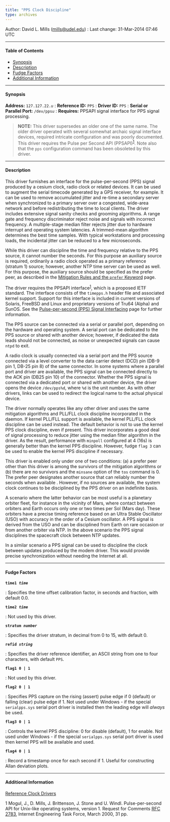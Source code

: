 ```yaml
---
title: "PPS Clock Discipline"
type: archives
---
```


Author: David L. Mills (mills@udel.edu)
: Last change: 31-Mar-2014 07:46 UTC

* * *

#### Table of Contents

*   [Synopsis](/archives/drivers/driver22/#synopsis)
*   [Description](/archives/drivers/driver22/#description)
*   [Fudge Factors](/archives/drivers/driver22/#fudge-factors)
*   [Additional Information](/archives/drivers/driver22/#additional-information)

* * *

#### Synopsis

**Address:** <code>127.127.22._u_</code>
: **Reference ID:** `PPS`
: **Driver ID:** `PPS`
: **Serial or Parallel Port:** <code>/dev/pps*u*</code>
: **Requires:** PPSAPI signal interface for PPS signal processing.

> **NOTE:** This driver supersedes an older one of the same name. The older driver operated with several somewhat archaic signal interface devices, required intricate configuration and was poorly documented. This driver requires the Pulse per Second API (PPSAPI)<sup>[1](#myfootnote1)</sup>. Note also that the `pps` configuration command has been obsoleted by this driver.

* * *

#### Description

This driver furnishes an interface for the pulse-per-second (PPS) signal produced by a cesium clock, radio clock or related devices. It can be used to augment the serial timecode generated by a GPS receiver, for example. It can be used to remove accumulated jitter and re-time a secondary server when synchronized to a primary server over a congested, wide-area network and before redistributing the time to local clients. The driver includes extensive signal sanity checks and grooming algorithms. A range gate and frequency discriminator reject noise and signals with incorrect frequency. A multiple-stage median filter rejects jitter due to hardware interrupt and operating system latencies. A trimmed-mean algorithm determines the best time samples. With typical workstations and processing loads, the incidental jitter can be reduced to a few microseconds.

While this driver can discipline the time and frequency relative to the PPS source, it cannot number the seconds. For this purpose an auxiliary source is required, ordinarily a radio clock operated as a primary reference (stratum 1) source; however, another NTP time server can be used as well. For this purpose, the auxiliary source should be specified as the prefer peer, as described in the [Mitigation Rules and the `prefer` Keyword](/archives/4.2.8-series/prefer/) page.

The driver requires the PPSAPI interface<sup>[1](#myfootnote1)</sup>, which is a proposed IETF standard. The interface consists of the `timepps.h` header file and associated kernel support. Support for this interface is included in current versions of Solaris, FreeBSD and Linux and proprietary versions of Tru64 (Alpha) and SunOS. See the [Pulse-per-second (PPS) Signal Interfacing](/archives/4.2.8-series/pps/) page for further information.

The PPS source can be connected via a serial or parallel port, depending on the hardware and operating system. A serial port can be dedicated to the PPS source or shared with another device; however, if dedicated the data leads should not be connected, as noise or unexpected signals can cause `ntpd` to exit.

A radio clock is usually connected via a serial port and the PPS source connected via a level converter to the data carrier detect (DCD) pin (DB-9 pin 1, DB-25 pin 8) of the same connector. In some systems where a parallel port and driver are available, the PPS signal can be connected directly to the ACK pin (DB25 pin 10) of the connector. Whether the PPS signal is connected via a dedicated port or shared with another device, the driver opens the device `/dev/pps%d`, where `%d` is the unit number. As with other drivers, links can be used to redirect the logical name to the actual physical device.

The driver normally operates like any other driver and uses the same mitigation algorithms and PLL/FLL clock discipline incorporated in the daemon. If kernel PLL/FLL support is available, the kernel PLL/FLL clock discipline can be used instead. The default behavior is not to use the kernel PPS clock discipline, even if present. This driver incorporates a good deal of signal processing to reduce jitter using the median filter algorithm in the driver. As the result, performance with `minpoll` configured at 4 (16s) is generally better than the kernel PPS discipline. However, fudge `flag 3` can be used to enable the kernel PPS discipline if necessary.

This driver is enabled only under one of two conditions: (a) a prefer peer other than this driver is among the survivors of the mitigation algorithms or (b) there are no survivors and the `minsane` option of the `tos` command is 0. The prefer peer designates another source that can reliably number the seconds when available . However, if no sources are available, the system clock continues to be disciplined by the PPS driver on an indefinite basis.

A scenario where the latter behavior can be most useful is a planetary orbiter fleet, for instance in the vicinity of Mars, where contact between orbiters and Earth occurs only one or two times per Sol (Mars day). These orbiters have a precise timing reference based on an Ultra Stable Oscillator (USO) with accuracy in the order of a Cesium oscillator. A PPS signal is derived from the USO and can be disciplined from Earth on rare occasion or from another orbiter via NTP. In the above scenario the PPS signal disciplines the spacecraft clock between NTP updates.

In a similar scenario a PPS signal can be used to discipline the clock between updates produced by the modem driver. This would provide precise synchronization without needing the Internet at all.

* * *

#### Fudge Factors

<code>**time1 _time_**</code>

: Specifies the time offset calibration factor, in seconds and fraction, with default 0.0.

<code>**time2 _time_**</code>

: Not used by this driver.

<code>**stratum _number_**</code>

: Specifies the driver stratum, in decimal from 0 to 15, with default 0.

<code>**refid _string_**</code>

: Specifies the driver reference identifier, an ASCII string from one to four characters, with default `PPS`.

<code>**flag1 0 | 1**</code>

: Not used by this driver.

<code>**flag2 0 | 1**</code>

: Specifies PPS capture on the rising (assert) pulse edge if 0 (default) or falling (clear) pulse edge if 1. Not used under Windows - if the special `serialpps.sys` serial port driver is installed then the leading edge will _always_ be used.

<code>**flag3 0 | 1**</code>

: Controls the kernel PPS discipline: 0 for disable (default), 1 for enable. Not used under Windows - if the special `serialpps.sys` serial port driver is used then kernel PPS will be available and used.

<code>**flag4 0 | 1**</code>

: Record a timestamp once for each second if 1. Useful for constructing Allan deviation plots.

* * *

#### Additional Information

[Reference Clock Drivers](/archives/4.2.8-series/refclock/)

<a name="myfootnote1">1</a>  Mogul, J., D. Mills, J. Brittenson, J. Stone and U. Windl. Pulse-per-second API for Unix-like operating systems, version 1. Request for Comments [RFC 2783](/reflib/rfc/rfc2783.txt), Internet Engineering Task Force, March 2000, 31 pp.